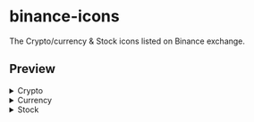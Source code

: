 # binance-icons
The Crypto/currency & Stock icons listed on Binance exchange.

## Preview

<details>
  <summary>Crypto</summary>

| Icon | Symbol | Name |
|:----:|-------:|:-----|
| <img src="https://raw.githubusercontent.com/VadimMalykhin/binance-icons/main/crypto/1inch.svg" width="32" height="32" />  | 1inch  | 1inch                 |
| <img src="https://raw.githubusercontent.com/VadimMalykhin/binance-icons/main/crypto/aave.svg" width="32" height="32" />   | aave   | Aave                  |
| <img src="https://raw.githubusercontent.com/VadimMalykhin/binance-icons/main/crypto/ada.svg" width="32" height="32" />    | ada    | Cardano               |
| <img src="https://raw.githubusercontent.com/VadimMalykhin/binance-icons/main/crypto/aion.svg" width="32" height="32" />   | aion   | AION                  |
| <img src="https://raw.githubusercontent.com/VadimMalykhin/binance-icons/main/crypto/akro.svg" width="32" height="32" />   | akro   | Akropolis             |
| <img src="https://raw.githubusercontent.com/VadimMalykhin/binance-icons/main/crypto/algo.svg" width="32" height="32" />   | algo   | Algorand              |
| <img src="https://raw.githubusercontent.com/VadimMalykhin/binance-icons/main/crypto/alpha.svg" width="32" height="32" />  | alpha  | Alpha Finance Lab     |
| <img src="https://raw.githubusercontent.com/VadimMalykhin/binance-icons/main/crypto/amb.svg" width="32" height="32" />    | amb    | Ambrosus              |
| <img src="https://raw.githubusercontent.com/VadimMalykhin/binance-icons/main/crypto/ankr.svg" width="32" height="32" />   | ankr   | Ankr                  |
| <img src="https://raw.githubusercontent.com/VadimMalykhin/binance-icons/main/crypto/appc.svg" width="32" height="32" />   | appc   | AppCoins              |
| <img src="https://raw.githubusercontent.com/VadimMalykhin/binance-icons/main/crypto/ardr.svg" width="32" height="32" />   | ardr   | Ardor                 |
| <img src="https://raw.githubusercontent.com/VadimMalykhin/binance-icons/main/crypto/ark.svg" width="32" height="32" />    | ark    | Ark                   |
| <img src="https://raw.githubusercontent.com/VadimMalykhin/binance-icons/main/crypto/ast.svg" width="32" height="32" />    | ast    | AirSwap               |
| <img src="https://raw.githubusercontent.com/VadimMalykhin/binance-icons/main/crypto/audio.svg" width="32" height="32" />  | audio  | Audius                |
| <img src="https://raw.githubusercontent.com/VadimMalykhin/binance-icons/main/crypto/ava.svg" width="32" height="32" />    | ava    | Travala.com           |
| <img src="https://raw.githubusercontent.com/VadimMalykhin/binance-icons/main/crypto/avax.svg" width="32" height="32" />   | avax   | Avalanche             |
| <img src="https://raw.githubusercontent.com/VadimMalykhin/binance-icons/main/crypto/band.svg" width="32" height="32" />   | band   | BAND                  |
| <img src="https://raw.githubusercontent.com/VadimMalykhin/binance-icons/main/crypto/bat.svg" width="32" height="32" />    | bat    | Basic Attention Token |
| <img src="https://raw.githubusercontent.com/VadimMalykhin/binance-icons/main/crypto/beam.svg" width="32" height="32" />   | beam   | Beam                  |
| <img src="https://raw.githubusercontent.com/VadimMalykhin/binance-icons/main/crypto/bnb.svg" width="32" height="32" />    | bnb    | BNB                   |
| <img src="https://raw.githubusercontent.com/VadimMalykhin/binance-icons/main/crypto/bnt.svg" width="32" height="32" />    | bnt    | Bancor                |
| <img src="https://raw.githubusercontent.com/VadimMalykhin/binance-icons/main/crypto/brd.svg" width="32" height="32" />    | brd    | Bread                 |
| <img src="https://raw.githubusercontent.com/VadimMalykhin/binance-icons/main/crypto/btc.svg" width="32" height="32" />    | btc    | Bitcoin               |
| <img src="https://raw.githubusercontent.com/VadimMalykhin/binance-icons/main/crypto/btt.svg" width="32" height="32" />    | btt    | BitTorrent            |
| <img src="https://raw.githubusercontent.com/VadimMalykhin/binance-icons/main/crypto/busd.svg" width="32" height="32" />   | busd   | BUSD                  |
| <img src="https://raw.githubusercontent.com/VadimMalykhin/binance-icons/main/crypto/cake.svg" width="32" height="32" />   | cake   | PancakeSwap           |
| <img src="https://raw.githubusercontent.com/VadimMalykhin/binance-icons/main/crypto/cdt.svg" width="32" height="32" />    | cdt    | Blox                  |
| <img src="https://raw.githubusercontent.com/VadimMalykhin/binance-icons/main/crypto/celo.svg" width="32" height="32" />   | celo   | Celo                  |
| <img src="https://raw.githubusercontent.com/VadimMalykhin/binance-icons/main/crypto/celr.svg" width="32" height="32" />   | celr   | Celer Network         |
| <img src="https://raw.githubusercontent.com/VadimMalykhin/binance-icons/main/crypto/chr.svg" width="32" height="32" />    | chr    | Chromia               |
| <img src="https://raw.githubusercontent.com/VadimMalykhin/binance-icons/main/crypto/chz.svg" width="32" height="32" />    | chz    | Chiliz                |
| <img src="https://raw.githubusercontent.com/VadimMalykhin/binance-icons/main/crypto/ckb.svg" width="32" height="32" />    | ckb    | CKB                   |
| <img src="https://raw.githubusercontent.com/VadimMalykhin/binance-icons/main/crypto/crv.svg" width="32" height="32" />    | crv    | Curve                 |
| <img src="https://raw.githubusercontent.com/VadimMalykhin/binance-icons/main/crypto/dai.svg" width="32" height="32" />    | dai    | Dai                   |
| <img src="https://raw.githubusercontent.com/VadimMalykhin/binance-icons/main/crypto/dash.svg" width="32" height="32" />   | dash   | Dash                  |
| <img src="https://raw.githubusercontent.com/VadimMalykhin/binance-icons/main/crypto/dnt.svg" width="32" height="32" />    | dnt    | district0x            |
| <img src="https://raw.githubusercontent.com/VadimMalykhin/binance-icons/main/crypto/dodo.svg" width="32" height="32" />   | dodo   | DODO                  |
| <img src="https://raw.githubusercontent.com/VadimMalykhin/binance-icons/main/crypto/doge.svg" width="32" height="32" />   | doge   | Dogecoin              |
| <img src="https://raw.githubusercontent.com/VadimMalykhin/binance-icons/main/crypto/dot.svg" width="32" height="32" />    | dot    | Polkadot              |
| <img src="https://raw.githubusercontent.com/VadimMalykhin/binance-icons/main/crypto/easy.svg" width="32" height="32" />   | easy   | EasyFi                |
| <img src="https://raw.githubusercontent.com/VadimMalykhin/binance-icons/main/crypto/enj.svg" width="32" height="32" />    | enj    | Enjin Coin            |
| <img src="https://raw.githubusercontent.com/VadimMalykhin/binance-icons/main/crypto/eos.svg" width="32" height="32" />    | eos    | EOS                   |
| <img src="https://raw.githubusercontent.com/VadimMalykhin/binance-icons/main/crypto/evx.svg" width="32" height="32" />    | evx    | Everex                |
| <img src="https://raw.githubusercontent.com/VadimMalykhin/binance-icons/main/crypto/fet.svg" width="32" height="32" />    | fet    | Fetch.AI              |
| <img src="https://raw.githubusercontent.com/VadimMalykhin/binance-icons/main/crypto/fil.svg" width="32" height="32" />    | fil    | Filecoin              |
| <img src="https://raw.githubusercontent.com/VadimMalykhin/binance-icons/main/crypto/fio.svg" width="32" height="32" />    | fio    | FIO Protocol          |
| <img src="https://raw.githubusercontent.com/VadimMalykhin/binance-icons/main/crypto/firo.svg" width="32" height="32" />   | firo   | Firo                  |
| <img src="https://raw.githubusercontent.com/VadimMalykhin/binance-icons/main/crypto/flm.svg" width="32" height="32" />    | flm    | Flamingo              |
| <img src="https://raw.githubusercontent.com/VadimMalykhin/binance-icons/main/crypto/fxs.svg" width="32" height="32" />    | fxs    | Frax Share            |
| <img src="https://raw.githubusercontent.com/VadimMalykhin/binance-icons/main/crypto/gas.svg" width="32" height="32" />    | gas    | NeoGas                |
| <img src="https://raw.githubusercontent.com/VadimMalykhin/binance-icons/main/crypto/ghst.svg" width="32" height="32" />   | ghst   | Aavegotchi            |
| <img src="https://raw.githubusercontent.com/VadimMalykhin/binance-icons/main/crypto/glm.svg" width="32" height="32" />    | glm    | Golem                 |
| <img src="https://raw.githubusercontent.com/VadimMalykhin/binance-icons/main/crypto/grs.svg" width="32" height="32" />    | grs    | Groestlcoin           |
| <img src="https://raw.githubusercontent.com/VadimMalykhin/binance-icons/main/crypto/grt.svg" width="32" height="32" />    | grt    | The Graph             |
| <img src="https://raw.githubusercontent.com/VadimMalykhin/binance-icons/main/crypto/gto.svg" width="32" height="32" />    | gto    | Gifto                 |
| <img src="https://raw.githubusercontent.com/VadimMalykhin/binance-icons/main/crypto/hard.svg" width="32" height="32" />   | hard   | HARD Protocol         |
| <img src="https://raw.githubusercontent.com/VadimMalykhin/binance-icons/main/crypto/hbar.svg" width="32" height="32" />   | hbar   | Hedera Hashgraph      |
| <img src="https://raw.githubusercontent.com/VadimMalykhin/binance-icons/main/crypto/iost.svg" width="32" height="32" />   | iost   | IOST                  |
| <img src="https://raw.githubusercontent.com/VadimMalykhin/binance-icons/main/crypto/iota.svg" width="32" height="32" />   | iota   | MIOTA                 |
| <img src="https://raw.githubusercontent.com/VadimMalykhin/binance-icons/main/crypto/kava.svg" width="32" height="32" />   | kava   | Kava                  |
| <img src="https://raw.githubusercontent.com/VadimMalykhin/binance-icons/main/crypto/knc.svg" width="32" height="32" />    | knc    | KyberNetwork          |
| <img src="https://raw.githubusercontent.com/VadimMalykhin/binance-icons/main/crypto/ksm.svg" width="32" height="32" />    | ksm    | Kusama                |
| <img src="https://raw.githubusercontent.com/VadimMalykhin/binance-icons/main/crypto/link.svg" width="32" height="32" />   | link   | ChainLink             |
| <img src="https://raw.githubusercontent.com/VadimMalykhin/binance-icons/main/crypto/lit.svg" width="32" height="32" />    | lit    | Litentry              |
| <img src="https://raw.githubusercontent.com/VadimMalykhin/binance-icons/main/crypto/lrc.svg" width="32" height="32" />    | lrc    | Loopring              |
| <img src="https://raw.githubusercontent.com/VadimMalykhin/binance-icons/main/crypto/ltc.svg" width="32" height="32" />    | ltc    | Litecoin              |
| <img src="https://raw.githubusercontent.com/VadimMalykhin/binance-icons/main/crypto/mana.svg" width="32" height="32" />   | mana   | Decentraland          |
| <img src="https://raw.githubusercontent.com/VadimMalykhin/binance-icons/main/crypto/matic.svg" width="32" height="32" />  | matic  | Polygon               |
| <img src="https://raw.githubusercontent.com/VadimMalykhin/binance-icons/main/crypto/near.svg" width="32" height="32" />   | near   | NEAR Protocol         |
| <img src="https://raw.githubusercontent.com/VadimMalykhin/binance-icons/main/crypto/neo.svg" width="32" height="32" />    | neo    | NEO                   |
| <img src="https://raw.githubusercontent.com/VadimMalykhin/binance-icons/main/crypto/ogn.svg" width="32" height="32" />    | ogn    | OriginToken           |
| <img src="https://raw.githubusercontent.com/VadimMalykhin/binance-icons/main/crypto/omg.svg" width="32" height="32" />    | omg    | OMG Network           |
| <img src="https://raw.githubusercontent.com/VadimMalykhin/binance-icons/main/crypto/ong.svg" width="32" height="32" />    | ong    | Ontology Gas          |
| <img src="https://raw.githubusercontent.com/VadimMalykhin/binance-icons/main/crypto/ont.svg" width="32" height="32" />    | ont    | Ontology              |
| <img src="https://raw.githubusercontent.com/VadimMalykhin/binance-icons/main/crypto/oxt.svg" width="32" height="32" />    | oxt    | Orchid                |
| <img src="https://raw.githubusercontent.com/VadimMalykhin/binance-icons/main/crypto/prom.svg" width="32" height="32" />   | prom   | Prometeus             |
| <img src="https://raw.githubusercontent.com/VadimMalykhin/binance-icons/main/crypto/qsp.svg" width="32" height="32" />    | qsp    | Quantstamp            |
| <img src="https://raw.githubusercontent.com/VadimMalykhin/binance-icons/main/crypto/ren.svg" width="32" height="32" />    | ren    | Ren                   |
| <img src="https://raw.githubusercontent.com/VadimMalykhin/binance-icons/main/crypto/renbtc.svg" width="32" height="32" /> | renbtc | renBTC                |
| <img src="https://raw.githubusercontent.com/VadimMalykhin/binance-icons/main/crypto/rep.svg" width="32" height="32" />    | rep    | Augur v2              |
| <img src="https://raw.githubusercontent.com/VadimMalykhin/binance-icons/main/crypto/sc.svg" width="32" height="32" />     | sc     | Siacoin               |
| <img src="https://raw.githubusercontent.com/VadimMalykhin/binance-icons/main/crypto/sfp.svg" width="32" height="32" />    | sfp    | SafePal               |
| <img src="https://raw.githubusercontent.com/VadimMalykhin/binance-icons/main/crypto/sky.svg" width="32" height="32" />    | sky    | Skycoin               |
| <img src="https://raw.githubusercontent.com/VadimMalykhin/binance-icons/main/crypto/snm.svg" width="32" height="32" />    | snm    | SONM                  |
| <img src="https://raw.githubusercontent.com/VadimMalykhin/binance-icons/main/crypto/snt.svg" width="32" height="32" />    | snt    | Status                |
| <img src="https://raw.githubusercontent.com/VadimMalykhin/binance-icons/main/crypto/stx.svg" width="32" height="32" />    | stx    | Stacks                |
| <img src="https://raw.githubusercontent.com/VadimMalykhin/binance-icons/main/crypto/sushi.svg" width="32" height="32" />  | sushi  | Sushi                 |
| <img src="https://raw.githubusercontent.com/VadimMalykhin/binance-icons/main/crypto/sxp.svg" width="32" height="32" />    | sxp    | Swipe                 |
| <img src="https://raw.githubusercontent.com/VadimMalykhin/binance-icons/main/crypto/tfuel.svg" width="32" height="32" />  | tfuel  | Theta Fuel            |
| <img src="https://raw.githubusercontent.com/VadimMalykhin/binance-icons/main/crypto/theta.svg" width="32" height="32" />  | theta  | Theta Token           |
| <img src="https://raw.githubusercontent.com/VadimMalykhin/binance-icons/main/crypto/trx.svg" width="32" height="32" />    | trx    | TRON                  |
| <img src="https://raw.githubusercontent.com/VadimMalykhin/binance-icons/main/crypto/twt.svg" width="32" height="32" />    | twt    | Trust Wallet Token    |
| <img src="https://raw.githubusercontent.com/VadimMalykhin/binance-icons/main/crypto/uni.svg" width="32" height="32" />    | uni    | Uniswap               |
| <img src="https://raw.githubusercontent.com/VadimMalykhin/binance-icons/main/crypto/usdc.svg" width="32" height="32" />   | usdc   | USD Coin              |
| <img src="https://raw.githubusercontent.com/VadimMalykhin/binance-icons/main/crypto/usdt.svg" width="32" height="32" />   | usdt   | TetherUS              |
| <img src="https://raw.githubusercontent.com/VadimMalykhin/binance-icons/main/crypto/wing.svg" width="32" height="32" />   | wing   | Wing Token            |
| <img src="https://raw.githubusercontent.com/VadimMalykhin/binance-icons/main/crypto/wtc.svg" width="32" height="32" />    | wtc    | Walton                |
| <img src="https://raw.githubusercontent.com/VadimMalykhin/binance-icons/main/crypto/xmr.svg" width="32" height="32" />    | xmr    | Monero                |
| <img src="https://raw.githubusercontent.com/VadimMalykhin/binance-icons/main/crypto/xrp.svg" width="32" height="32" />    | xrp    | Ripple                |
| <img src="https://raw.githubusercontent.com/VadimMalykhin/binance-icons/main/crypto/xtz.svg" width="32" height="32" />    | xtz    | Tezos                 |
| <img src="https://raw.githubusercontent.com/VadimMalykhin/binance-icons/main/crypto/xvs.svg" width="32" height="32" />    | xvs    | Venus                 |
| <img src="https://raw.githubusercontent.com/VadimMalykhin/binance-icons/main/crypto/yfi.svg" width="32" height="32" />    | yfi    | yearn.finance         |
| <img src="https://raw.githubusercontent.com/VadimMalykhin/binance-icons/main/crypto/yfii.svg" width="32" height="32" />   | yfii   | DFI.Money             |
| <img src="https://raw.githubusercontent.com/VadimMalykhin/binance-icons/main/crypto/zec.svg" width="32" height="32" />    | zec    | Zcash                 |
| <img src="https://raw.githubusercontent.com/VadimMalykhin/binance-icons/main/crypto/zen.svg" width="32" height="32" />    | zen    | Horizen               |
| <img src="https://raw.githubusercontent.com/VadimMalykhin/binance-icons/main/crypto/zrx.svg" width="32" height="32" />    | zrx    | 0x                    |
</details>

<details>
  <summary>Currency</summary>
  
  ...
</details>

<details>
  <summary>Stock</summary>
    
  ...
</details>